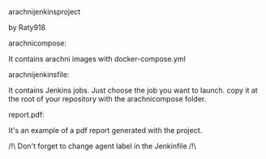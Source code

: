 arachnijenkinsproject

by Raty918


arachnicompose:

It contains arachni images with docker-compose.yml


arachnijenkinsfile:

It contains Jenkins jobs. Just choose the job you want to launch. copy it at the root of your repository with the   arachnicompose folder.


report.pdf:

It's an example of a pdf report generated with the project.


/!\ Don't forget to change agent label in the Jenkinfile /!\
